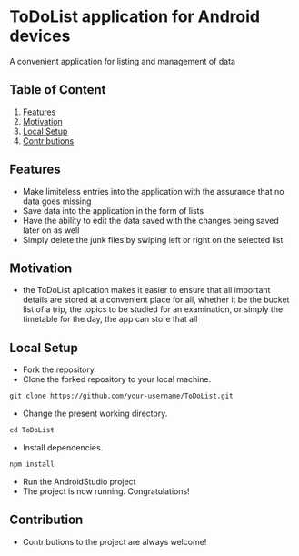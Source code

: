 # ToDoList application for Android devices
A convenient application for listing and management of data 
## Table of Content 
1. [Features](#features-)
2. [Motivation](#motivation-behind-the-project-)
3. [Local Setup](#local-setup-)
4. [Contributions](#contributions-)

## Features 
- Make limiteless entries into the application with the assurance that no data goes missing 
- Save data into the application in the form of lists
- Have the ability to edit the data saved with the changes being saved later on as well
- Simply delete the junk files by swiping left or right on the selected list

## Motivation
- the ToDoList aplication makes it easier to ensure that all important details are stored at a convenient place for all, whether it be the bucket list of a trip, the topics to be studied for an examination, or simply the timetable for the day, the app can store that all

## Local Setup
-  Fork the repository.
- Clone the forked repository to your local machine.
```markdown
git clone https://github.com/your-username/ToDoList.git
```
- Change the present working directory.
```markdown
cd ToDoList
```
- Install dependencies.
```markdown
npm install
```
- Run the AndroidStudio project
- The project is now running. Congratulations!

## Contribution 
- Contributions to the project are always welcome!

  

